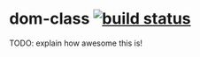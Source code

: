 dom-class [![build status](https://secure.travis-ci.org/WebReflection/dom-class.svg)](http://travis-ci.org/WebReflection/dom-class)
=========

TODO: explain how awesome this is!